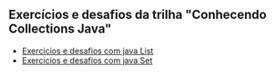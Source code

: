 ## Exercícios e desafios da trilha "Conhecendo Collections Java"

- [Exercicios e desafios com java List](src/list/README.md)
- [Exercicios e desafios com java Set](src/set/README.md)